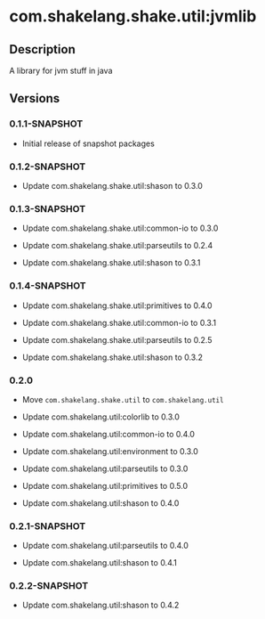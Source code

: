 # com.shakelang.shake.util:jvmlib

## Description

A library for jvm stuff in java

## Versions

### 0.1.1-SNAPSHOT

* Initial release of snapshot packages

### 0.1.2-SNAPSHOT

* Update com.shakelang.shake.util:shason to 0.3.0

### 0.1.3-SNAPSHOT

* Update com.shakelang.shake.util:common-io to 0.3.0

* Update com.shakelang.shake.util:parseutils to 0.2.4

* Update com.shakelang.shake.util:shason to 0.3.1

### 0.1.4-SNAPSHOT

* Update com.shakelang.shake.util:primitives to 0.4.0

* Update com.shakelang.shake.util:common-io to 0.3.1

* Update com.shakelang.shake.util:parseutils to 0.2.5

* Update com.shakelang.shake.util:shason to 0.3.2

### 0.2.0

* Move `com.shakelang.shake.util` to `com.shakelang.util`

* Update com.shakelang.util:colorlib to 0.3.0

* Update com.shakelang.util:common-io to 0.4.0

* Update com.shakelang.util:environment to 0.3.0

* Update com.shakelang.util:parseutils to 0.3.0

* Update com.shakelang.util:primitives to 0.5.0

* Update com.shakelang.util:shason to 0.4.0

### 0.2.1-SNAPSHOT

* Update com.shakelang.util:parseutils to 0.4.0

* Update com.shakelang.util:shason to 0.4.1

### 0.2.2-SNAPSHOT

* Update com.shakelang.util:shason to 0.4.2